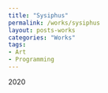 ```yaml
---
title: "Sysiphus"
permalink: /works/sysiphus
layout: posts-works
categories: "Works"
tags:
- Art
- Programming
---
```

2020
